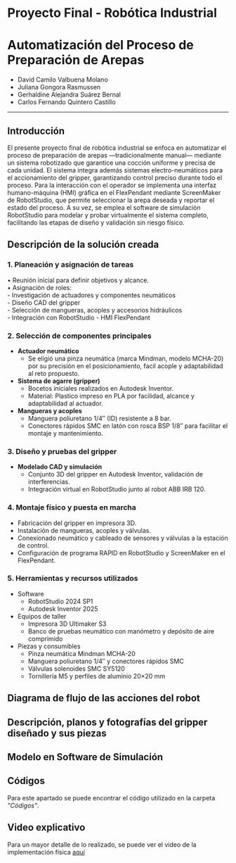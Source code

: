 # Proyecto Final - Robótica Industrial
# Automatización del Proceso de Preparación de Arepas

* David Camilo Valbuena Molano
* Juliana Gongora Rasmussen
* Gerhaldine Alejandra Suárez Bernal
* Carlos Fernando Quintero Castillo
---
## Introducción
El presente proyecto final de robótica industrial se enfoca en automatizar el proceso de preparación de arepas —tradicionalmente manual— mediante un sistema robotizado que garantice una cocción uniforme y precisa de cada unidad. El sistema integra además sistemas electro-neumáticos para el accionamiento del gripper, garantizando control preciso durante todo el proceso. Para la interacción con el operador se implementa una interfaz humano-máquina (HMI) gráfica en el FlexPendant mediante ScreenMaker de RobotStudio, que permite seleccionar la arepa deseada y reportar el estado del proceso. A su vez, se emplea el software de simulación RobotStudio para modelar y probar virtualmente el sistema completo, facilitando las etapas de diseño y validación sin riesgo físico.

## Descripción de la solución creada

### 1. Planeación y asignación de tareas
  • Reunión inicial para definir objetivos y alcance.  
  • Asignación de roles:  
    - Investigación de actuadores y componentes neumáticos  
    - Diseño CAD del gripper  
    - Selección de mangueras, acoples y accesorios hidráulicos  
    - Integración con RobotStudio
    - HMI FlexPendant 
### 2. Selección de componentes principales
- **Actuador neumático**  
  - Se eligió una pinza neumática (marca Mindman, modelo MCHA-20) por su precisión en el posicionamiento, facil acople y adaptabilidad al reto propuesto.
- **Sistema de agarre (gripper)**  
  - Bocetos iniciales realizados en Autodesk Inventor.  
  - Material: Plastico impreso en PLA por facilidad, alcance y adaptabilidad al actuador.  
- **Mangueras y acoples**  
  - Manguera poliuretano 1/4″ (ID) resistente a 8 bar.  
  - Conectores rápidos SMC en latón con rosca BSP 1/8″ para facilitar el montaje y mantenimiento.  
### 3. Diseño y pruebas del gripper
- **Modelado CAD y simulación**  
  - Conjunto 3D del gripper en Autodesk Inventor, validación de interferencias.  
  - Integración virtual en RobotStudio junto al robot ABB IRB 120.  


### 4. Montaje físico y puesta en marcha
- Fabricación del gripper en impresora 3D.  
- Instalación de mangueras, acoples y válvulas.  
- Conexionado neumático y cableado de sensores y válvulas a la estación de control.  
- Configuración de programa RAPID en RobotStudio y ScreenMaker en el FlexPendant.
### 5. Herramientas y recursos utilizados
- Software  
  - RobotStudio 2024 SP1  
  - Autodesk Inventor 2025   
- Equipos de taller  
  - Impresora 3D Ultimaker S3  
  - Banco de pruebas neumático con manómetro y depósito de aire comprimido  
- Piezas y consumibles  
  - Pinza neumática Mindman MCHA-20 
  - Manguera poliuretano 1/4″ y conectores rápidos SMC  
  - Válvulas solenoides SMC SY5120   
  - Tornillería M5 y perfiles de aluminio 20×20 mm

##  Diagrama de flujo de las acciones del robot
##  Descripción, planos y fotografías del gripper diseñado y sus piezas 
##  Modelo en Software de Simulación
## Códigos

Para este apartado se puede encontrar el código utilizado en la carpeta *"Códigos"*.

## Video explicativo
Para un mayor detalle de lo realizado, se puede ver el video de la implementación física [aquí](https://youtu.be/5WKLtGd51os)
